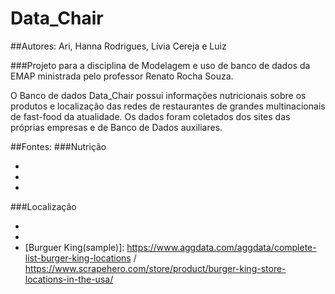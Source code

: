 # Data_Chair

##Autores: Ari, Hanna Rodrigues, Lívia Cereja e Luiz

###Projeto para a disciplina de Modelagem e uso de banco de dados da EMAP ministrada pelo professor Renato Rocha Souza.

O Banco de dados Data_Chair possui informações nutricionais sobre os produtos e localização das redes de restaurantes de grandes multinacionais de fast-food da atualidade. Os dados foram coletados dos sites das próprias empresas e de Banco de Dados auxiliares.

##Fontes:
###Nutrição 

- [Starbucks]: https://www.starbucks.co.uk/quick-links%2Fnutrition-info
- [Mc Donalds]: https://www.kaggle.com/mcdonalds/nutrition-facts
- [Burguer King]: http://bk-latam-prod.s3.amazonaws.com/sites/burgerking.com.br/files/documents/F171_AF_TABELA_NUTRICIONAL_C4_42X29_7_1407.pdf

###Localização

- [Starbucks]: https://www.kaggle.com/starbucks/store-locations
- [Mc Donalds(sample)]: https://data-lists.com/mcdonalds/
- [Burguer King(sample)]: https://www.aggdata.com/aggdata/complete-list-burger-king-locations / https://www.scrapehero.com/store/product/burger-king-store-locations-in-the-usa/

